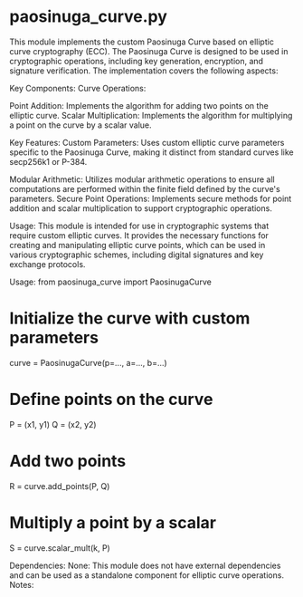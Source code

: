 # paosinuga_curve.py
This module implements the custom Paosinuga Curve based on elliptic curve cryptography (ECC). The Paosinuga Curve is designed to be used in cryptographic operations, including key generation, encryption, and signature verification. 
The implementation covers the following aspects:


Key Components:
Curve Operations:

Point Addition: Implements the algorithm for adding two points on the elliptic curve.
Scalar Multiplication: Implements the algorithm for multiplying a point on the curve by a scalar value.


Key Features:
Custom Parameters: Uses custom elliptic curve parameters specific to the Paosinuga Curve, making it distinct from standard curves like secp256k1 or P-384.


Modular Arithmetic: Utilizes modular arithmetic operations to ensure all computations are performed within the finite field defined by the curve's parameters.
Secure Point Operations: Implements secure methods for point addition and scalar multiplication to support cryptographic operations.


Usage:
This module is intended for use in cryptographic systems that require custom elliptic curves. It provides the necessary functions for creating and manipulating elliptic curve points, which can be used in various cryptographic schemes, including digital signatures and key exchange protocols.

Usage:
from paosinuga_curve import PaosinugaCurve

# Initialize the curve with custom parameters
curve = PaosinugaCurve(p=..., a=..., b=...)

# Define points on the curve
P = (x1, y1)
Q = (x2, y2)

# Add two points
R = curve.add_points(P, Q)

# Multiply a point by a scalar
S = curve.scalar_mult(k, P)



Dependencies:
None: This module does not have external dependencies and can be used as a standalone component for elliptic curve operations.
Notes:
